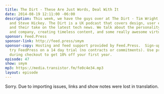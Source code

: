 ```yaml
---
title: The Dirt - These Are Just Words, Deal With It
date: 2014-08-19 12:11:00 -06:00
description: This week, we have the guys over at The Dirt - Tim Wright, Mark Grambau,
  and Steve Hickey. The Dirt is a UX podcast that covers design, user experience,
  and their take on the latest tech news. We talk about the personality of a podcast
  and company, creating timeless content, and some really awesome virtual mixing.
sponsor: Feed.Press
sponsor-link: http://feed.press/smym
sponsor-copy: Hosting and feed support provided by Feed.Press.  Sign-up today and
  try FeedPress on a 14 day trial (no contracts or commitments). Use promo code "smym"
  during checkout to get 10% off your first year.
episode: 47
show: smym
mp3: https://media.transistor.fm/fe0c4e34.mp3
layout: episode
---
```


Sorry. Due to importing issues, links and show notes were lost in translation.
